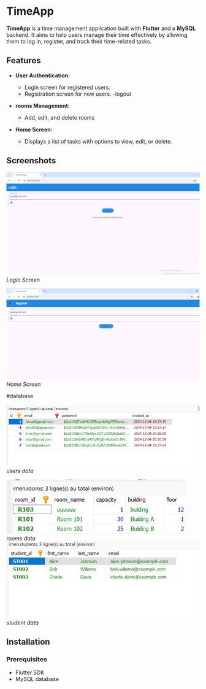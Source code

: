 # TimeApp

**TimeApp** is a time management application built with **Flutter** and a **MySQL** backend. It aims to help users manage their time effectively by allowing them to log in, register, and track their time-related tasks.

## Features

- **User Authentication:**
  - Login screen for registered users.
  - Registration screen for new users.
  -logout
  
- **rooms Management:**
  - Add, edit, and delete rooms
 

- **Home Screen:**
  - Displays a list of tasks with options to view, edit, or delete.

## Screenshots

![Login Screen](assets/login.png)  
*Login Screen*

![Home Screen](assets/registre.png)  
*Home Screen*

#database

![users data](assets/users.png)  
*users data*

![rooms data](assets/rooms.png)  
*rooms data*
![student data](assets/student.png)  
*student data*

## Installation

### Prerequisites

- Flutter SDK
- MySQL database



